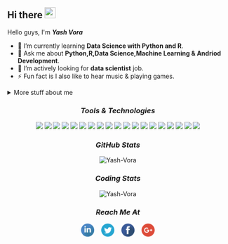 <!--
**Yash-Vora/Yash-Vora** is a ✨ _special_ ✨ repository because its `README.md` (this file) appears on your GitHub profile.

Here are some ideas to get you started:

- 🔭 I’m currently working on ...
- 🌱 I’m currently learning ...
- 👯 I’m looking to collaborate on ...
- 🤔 I’m looking for help with ...
- 💬 Ask me about ...
- 📫 How to reach me: ...
- 😄 Pronouns: ...
- ⚡ Fun fact: ...
-->


## Hi there <img src="https://user-images.githubusercontent.com/1303154/88677602-1635ba80-d120-11ea-84d8-d263ba5fc3c0.gif" height=25 width=25>

Hello guys, I'm <b><i>Yash Vora</i></b>

  - 🌱 I’m currently learning <b>Data Science with Python and R</b>.
  - 💬 Ask me about <b>Python,R,Data Science,Machine Learning & Andriod Development</b>.
  - 🤔 I’m actively looking for <b>data scientist</b> job.
  - ⚡ Fun fact is I also like to hear music & playing games.

<!-- More details about me -->
<details>
  <summary>More stuff about me</summary>
    I have an experience in android development as a full stack developer.I have made many projects like whatsapp clone, instagram clone, food ordering app etc. If you want to       check my work then just visit my repository.<br><br>
    Recently I am learning data science & machine learning with R & Python.I have made many projects data science & machine learning. If you want to check my work then just         visit my repository.<br><br>
    If you want to know more about me then just visit my linkedin profile.
</details>

<!-- Tools & Technologies -->
<h3 align="center"><i>Tools & Technologies</i></h3>
<p align="center">
  <!-- Link for badges - https://github.com/alexandresanlim/Badges4-README.md-Profile#-languages-  -->
  <!--  C Badge  -->
  <img src="https://img.shields.io/badge/C-00599C?style=for-the-badge&logo=c&logoColor=white"> 
  <!--  C++ Badge  -->
  <img src="https://img.shields.io/badge/C%2B%2B-00599C?style=for-the-badge&logo=c%2B%2B&logoColor=white"> 
  <!--  Java Badge  -->
  <img src="https://img.shields.io/badge/Java-ED8B00?style=for-the-badge&logo=java&logoColor=white">
  <!--  Android Studio Badge  -->
  <img src="https://img.shields.io/badge/Android_Studio-2800ff?style=for-the-badge&logo=android-studio&logoColor=white">
  <!--  Firebase Badge  -->
  <img src="https://img.shields.io/badge/firebase-ffca28?style=for-the-badge&logo=firebase&logoColor=black">
  <!--  PHP Badge  -->
  <img src="https://img.shields.io/badge/PHP-777BB4?style=for-the-badge&logo=php&logoColor=white"> 
  <!--  Postman Badge  -->
  <img src="https://img.shields.io/badge/Postman-FF6C37?style=for-the-badge&logo=Postman&logoColor=white"> 
  <!-- HTML Badge   -->
  <img src="https://img.shields.io/badge/HTML-239120?style=for-the-badge&logo=html5&logoColor=white"> 
  <!--  CSS Badge  -->
  <img src="https://img.shields.io/badge/CSS-239120?&style=for-the-badge&logo=css3&logoColor=white"> 
  <!--  MYSQL Badge  -->
  <img src="https://img.shields.io/badge/MySQL-00000F?style=for-the-badge&logo=mysql&logoColor=white"> 
  <!--  SQLite Badge  -->
  <img src="https://img.shields.io/badge/SQLite-07405E?style=for-the-badge&logo=sqlite&logoColor=white"> 
  <!--  Python Badge  -->
  <img src="https://img.shields.io/badge/Python-FFD43B?style=for-the-badge&logo=python&logoColor=darkgreen"> 
  <!--  Pandas Badge  -->
  <img src="https://img.shields.io/badge/Pandas-2C2D72?style=for-the-badge&logo=pandas&logoColor=white"> 
  <!--  Numpy Badge  -->
  <img src="https://img.shields.io/badge/Numpy-777BB4?style=for-the-badge&logo=numpy&logoColor=white"> 
  <!--  Scikit Learn Badge  -->
  <img src="https://img.shields.io/badge/scikit_learn-F7931E?style=for-the-badge&logo=scikit-learn&logoColor=white"> 
  <!--  Anaconda Badge  -->
  <img src="https://img.shields.io/badge/conda-342B029.svg?&style=for-the-badge&logo=anaconda&logoColor=white">
  <!--  Jupyter Badge  -->
  <img src="https://img.shields.io/badge/Jupyter-F37626.svg?&style=for-the-badge&logo=Jupyter&logoColor=white">
  <!--  PyCharm Badge  -->
  <img src="https://img.shields.io/badge/pycharm-143?style=for-the-badge&logo=pycharm&logoColor=black&color=black&labelColor=green">
  <!--  R Badge  -->
  <img src="https://img.shields.io/badge/R-276DC3?style=for-the-badge&logo=r&logoColor=white"> 
</p>

<!-- My GitHub Stats -->
<h3 align="center"><i>GitHub Stats</i></h3>
<p align="center">
  <img src="https://github-readme-stats.vercel.app/api?username=Yash-Vora&show_icons=true&theme=chartreuse-dark&hide_border=true" alt="Yash-Vora"> 
</p>

<!-- My Coding Stats -->
<h3 align="center"><i>Coding Stats</i></h3>
<p align="center">
  <img src="https://github-readme-stats.vercel.app/api/top-langs/?username=Yash-Vora&langs_count=10&theme=chartreuse-dark&hide_border=true" alt="Yash-Vora">
</p>

<!--  Reach me using following platform  -->
<h3 align="center"><i>Reach Me At</i></h3>
<p align= "center">
  <!--  Linkedin Link  -->
  <a href="https://www.linkedin.com/in/yashvora007/" target="_blank"><img src="/Images/linkedin_icon.png" height=30 width=30></a>
  &nbsp;&nbsp;
  <!--  Twitter Link  -->
  <a href="https://twitter.com/YashVor68839020" target="_blank"><img src="/Images/twitter_icon.png" height=30 width=30></a>
  &nbsp;&nbsp;
  <!--  Facebook Link  -->
  <a href="https://www.facebook.com/yash.vora.988/" target="_blank"><img src="/Images/facebook_icon.png" height=30 width=30></a>
  &nbsp;&nbsp;
  <!--  Google Link  -->
  <a href="mailto:yashcvora@gmail.com" target="_blank"><img src="/Images/google_icon.png" height=30 width=30></a>
</p>
